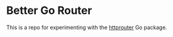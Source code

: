 # Better Go Router

This is a repo for experimenting with the
[httprouter](https://github.com/julienschmidt/httprouter) Go package.

